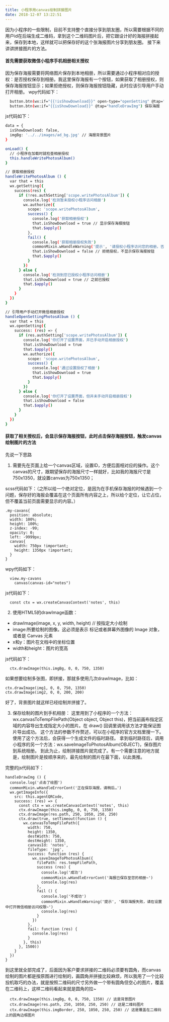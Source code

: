 ```yaml
---
title: 小程序用canvas绘制拼接图片
date: 2018-12-07 13:22:51
---
```

因为小程序的一些限制，目前不支持整个直接分享到朋友圈，所以需要根据不同的用户id在后端生成二维码，拿到这个二维码图片后，把它跟设计好的海报拼接起来，保存到本地，这样就可以把保存好的这个张海报图片分享到朋友圈。
接下来讲讲拼接图片的方法。

#### 首先需要获取微信小程序手机相册相关授权
因为保存海报需要将网络图片保存到本地相册，所以需要通过小程序相对应的授权：是否授权保存到相册。我这里保存海报有一个按钮，如果获取了相册授权，则保存海报按钮显示；如果拒绝授权，则保存海报按钮隐藏，此时应该引导用户手动打开相册。
wpy代码如下：
``` bash
  button.btn(wx:if="{{!isShowDownload}}" open-type="openSetting" @tap="handleOpenSettingPhotosAlbum") 打开微信相册授权
  button.btn(wx:if="{{isShowDownload}}" @tap="handleDrawImg") 保存海报
```
js代码如下：
``` bash
data = {
  isShowDownload: false,
  imgBg: '../../images/ad_bg.jpg' // 海报背景图片
}

onLoad() {
  // 小程序在加载时就检查相册授权
  this.handleWritePhotosAlbum()
}

// 获取相册授权
handleWritePhotosAlbum () {
  var that = this
  wx.getSetting({
    success(res) {
      if (!res.authSetting['scope.writePhotosAlbum']) {
        console.log('检测暂未授权小程序访问相册')
        wx.authorize({
          scope: 'scope.writePhotosAlbum',
          success() {
            console.log('获取相册授权')
            that.isShowDownload = true // 显示保存海报按钮
            that.$apply()
          },
          fail() {
            console.log('获取相册授权失败')
            commonMixin.wHandleWarning('提示', '请授权小程序访问您的相册，否则无法保存海报到您的手机相册~')
            that.isShowDownload = false // 拒绝授权，不显示保存海报按钮
            that.$apply()
          }
        })
      } else {
        console.log('检测到您已授权小程序访问相册')
        that.isShowDownload = true // 之前已授权
        that.$apply()
      }
    }
  })
}

// 引导用户手动打开微信相册授权
handleOpenSettingPhotosAlbum () {
  var that = this
  wx.openSetting({
    success: (res) => {
      if (res.authSetting['scope.writePhotosAlbum']) {
        console.log('你打开了设置界面，并已手动开启相册授权')
        that.isShowDownload = true
        that.$apply()
        wx.authorize({
          scope: 'scope.writePhotosAlbum',
          success() {
            console.log('通过设置授权了相册')
            that.isShowDownload = true
            that.$apply()
          }
        })
      } else {
        console.log('你打开了设置界面，但并未手动开启相册授权')
        that.isShowDownload = false
        that.$apply()
      }
    }
  })
}
```

#### 获取了相关授权后，会显示保存海报按钮，此时点击保存海报按钮，触发canvas绘制图片的方法
先说一下思路
1. 需要先在页面上给一个canvas区域，设置ID，方便后面相对应的操作。这个canvas的尺寸，跟期望保存的海报尺寸一样就好，比如我的海报尺寸是750x1350，就设置canvas为750x1350；

scss代码如下：（之所以给一个绝对定位，是因为在手机保存海报的时候遇到一个问题，保存好的海报会覆盖在这个页面所有内容之上，所以给个定位，让它占位，但不覆盖当前页面需要显示的内容。）
```
.my-cavans{
  position: absolute;
  width: 100%;
  height: 100%;
  z-index: -99;
  opacity: 0;
  left: -9999px;
  canvas{
    width: 750px !important;
    height: 1350px !important;
  }
}
```
wpy代码如下：
```
  view.my-cavans
    canvas(canvas-id="notes")
```
js代码如下：
```
  const ctx = wx.createCanvasContext('notes', this)
```

2. 使用HTML5的drawImage函数：
+ drawImage(image, x, y, width, height) // 按指定大小绘制
+ image:所要绘制的图像。这必须是表示 标记或者屏幕外图像的 Image 对象，或者是 Canvas 元素
+ x和y：图片在文档中的坐标位置
+ width和height：图片的宽高

js代码如下：
```
  ctx.drawImage(this.imgBg, 0, 0, 750, 1350)
```
如果想要绘制多张图，即拼接，那就多使用几次drawImage，比如：
```
ctx.drawImage(img1, 0, 0, 750, 1350)
ctx.drawImage(img2, 0, 0, 200, 200)
```
好了，背景图片就这样已经绘制并拼接了。

3. 保存绘制的图片到手机相册：
这里用到了小程序的一个方法：wx.canvasToTempFilePath(Object object, Object this)，把当前画布指定区域的内容导出生成指定大小的图片。在 draw() 回调里调用该方法才能保证图片导出成功。
这个方法的参数不作赘述，可以在小程序的官方文档里搜一下。
使用了这个方法后，会获得一个生成文件的临时路径。
拿到临时路径后，调用小程序的另一个方法：wx.saveImageToPhotosAlbum(OBJECT)，保存图片到系统相册。
到此为止，绘制拼接图片就完成了。有一个需要注意的地方就是，绘制图片是按顺序来的，最先绘制的图片在最下面，以此类推。

完整的js代码如下：
```
handleDrawImg () {
  console.log('点击了绘图')
  commonMixin.wHandleErrorCont('正在保存海报，请稍后…')
  wx.getImageInfo({
    src: this.agentQRCode,
    success: (res) => {
      const ctx = wx.createCanvasContext('notes', this)
      ctx.drawImage(this.imgBg, 0, 0, 750, 1350)
      ctx.drawImage(res.path, 250, 1050, 250, 250)
      ctx.draw(true, setTimeout(function () {
        wx.canvasToTempFilePath({
          width: 750,
          height: 1350,
          destWidth: 750,
          destHeight: 1350,
          canvasId: 'notes',
          fileType: 'jpg',
          success: function (res) {
            wx.saveImageToPhotosAlbum({
              filePath: res.tempFilePath,
              success (res) {
                console.log('成功')
                commonMixin.wHandleErrorCont('海报已保存至您的相册~')
                console.log(res)
              },
              fail () {
                console.log('不成功')
                commonMixin.wHandleWarning('提示', '保存海报失败，请在设置中打开微信相册访问权限~')
                console.log(res)
              }
            })
          },
          fail: function (res) {
            console.log(res)
          }
        }, this)
      }, 1500))
    }
  })
}
```
到这里就全部完成了，后面因为客户要求拼接的二维码必须要有圆角，而canvas绘制的图片都是按原图进行绘制的，画圆角并拼接比较麻烦，所以我用了一个比较投机取巧的办法，就是按照二维码的尺寸另外做一个带有圆角但空心的图片，覆盖在二维码上，这样二维码看起来就是圆角的拉~
```
  ctx.drawImage(this.imgBg, 0, 0, 750, 1350) // 这是背景图片
  ctx.drawImage(res.path, 250, 1050, 250, 250) // 这是二维码图片
  ctx.drawImage(this.imgBorder, 250, 1050, 250, 250) // 这是覆盖在二维码上的圆角边框图片
```




